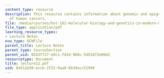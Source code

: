 ```yaml
---
content_type: resource
description: This resource contains information about genomic and epigenomic studies
  of human cancers.
file: /media/courses/hst-161-molecular-biology-and-genetics-in-modern-medicine-fall-2007/8a512e50eccb2f229aa06b3dacc51999_lecture22.pdf
file_type: application/pdf
learning_resource_types:
- Lecture Notes
ocw_type: OCWFile
parent_title: Lecture Notes
parent_type: CourseSection
parent_uid: 0243ff27-e8c1-fd3d-968c-5d53d72e00d2
resourcetype: Document
title: lecture22.pdf
uid: 8a512e50-eccb-2f22-9aa0-6b3dacc51999
---
```

